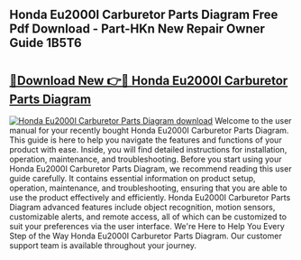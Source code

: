 ## Honda Eu2000I Carburetor Parts Diagram Free Pdf Download - Part-HKn New Repair Owner Guide 1B5T6

# <h2><a href="http://dfqiz1c.blite.top/?on=Honda+Eu2000I+Carburetor+Parts+Diagram">🔗Download New 👉🔴 Honda Eu2000I Carburetor Parts Diagram</a></h2>

[![Honda Eu2000I Carburetor Parts Diagram download](https://i.imgur.com/lujVjoI.png)](http://dfqiz1c.blite.top/?on=Honda+Eu2000I+Carburetor+Parts+Diagram)
Welcome to the user manual for your recently bought Honda Eu2000I Carburetor Parts Diagram. This guide is here to help you navigate the features and functions of your product with ease. Inside, you will find detailed instructions for installation, operation, maintenance, and troubleshooting. Before you start using your Honda Eu2000I Carburetor Parts Diagram, we recommend reading this user guide carefully. It contains essential information on product setup, operation, maintenance, and troubleshooting, ensuring that you are able to use the product effectively and efficiently. Honda Eu2000I Carburetor Parts Diagram advanced features include object recognition, motion sensors, customizable alerts, and remote access, all of which can be customized to suit your preferences via the user interface. We're Here to Help You Every Step of the Way Honda Eu2000I Carburetor Parts Diagram. Our customer support team is available throughout your journey.
